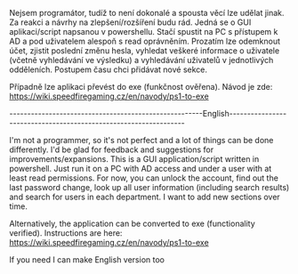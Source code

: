 Nejsem programátor, tudíž to není dokonalé a spousta věcí lze udělat jinak. 
Za reakci a návrhy na zlepšení/rozšíření budu rád. 
Jedná se o GUI aplikaci/script napsanou v powershellu. Stačí spustit na PC s přístupem k AD a pod uživatelem alespoň s read oprávněním.
Prozatím lze odemknout účet, zjistit poslední změnu hesla, vyhledat veškeré informace o uživatele (včetně vyhledávání ve výsledku) a vyhledávání uživatelů v jednotlivých odděleních. Postupem času chci přidávat nové sekce.

Případně lze aplikaci převést do exe (funkčnost ověřena). Návod je zde: https://wiki.speedfiregaming.cz/en/navody/ps1-to-exe


------------------------------------------------------English-----------------------------------------------------------------

I'm not a programmer, so it's not perfect and a lot of things can be done differently. 
I'd be glad for feedback and suggestions for improvements/expansions. 
This is a GUI application/script written in powershell. Just run it on a PC with AD access and under a user with at least read permissions.
For now, you can unlock the account, find out the last password change, look up all user information (including search results) and search for users in each department. I want to add new sections over time.

Alternatively, the application can be converted to exe (functionality verified). Instructions are here: https://wiki.speedfiregaming.cz/en/navody/ps1-to-exe

If you need I can make English version too
